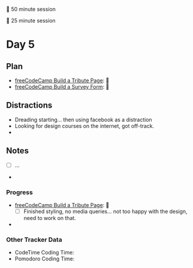 🍒 50 minute session

🍅 25 minute session

# Day 5

## Plan
-   [freeCodeCamp Build a Tribute Page](https://www.freecodecamp.org/learn/responsive-web-design/responsive-web-design-projects/build-a-tribute-page): 🍒
-   [freeCodeCamp Build a Survey Form](https://www.freecodecamp.org/learn/responsive-web-design/responsive-web-design-projects/build-a-survey-form): 🍒

## Distractions
- Dreading starting... then using facebook as a distraction
- Looking for design courses on the internet, got off-track.
- 


## Notes
- [ ] ...

- 
  
### Progress
-   [freeCodeCamp Build a Tribute Page](https://www.freecodecamp.org/learn/responsive-web-design/responsive-web-design-projects/build-a-tribute-page): 🍒
    -  [ ]  Finished styling, no media queries... not too happy with the design, need to work on that.
-   

### Other Tracker Data
- CodeTime Coding Time: 
- Pomodoro Coding Time: 